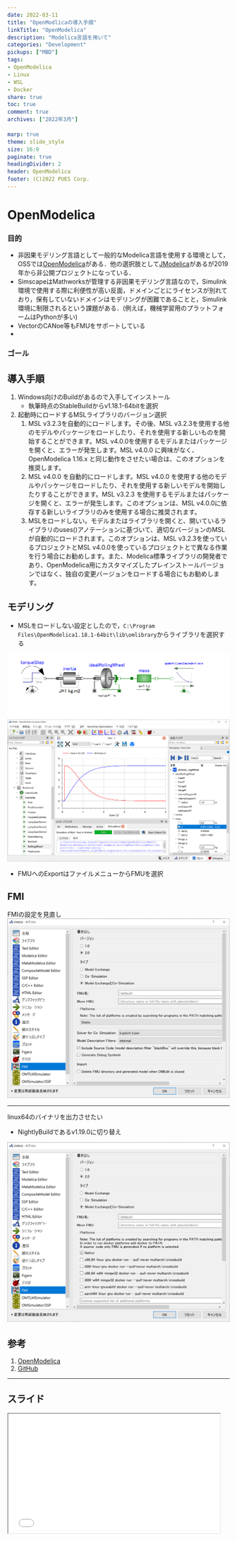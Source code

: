 ```yaml
---
date: 2022-03-11
title: "OpenModlicaの導入手順"
linkTitle: "OpenModelica"
description: "Modelica言語を用いて"
categories: "Development"
pickups: ["MBD"]
tags:
- OpenModelica
- Linux
- WSL
- Docker
share: true
toc: true
comment: true
archives: ["2022年3月"]

marp: true
theme: slide_style
size: 16:9
paginate: true
headingDivider: 2
header: OpenModelica
footer: (C)2022 PUES Corp.
---
```


# OpenModelica

### 目的

- 非因果モデリング言語として一般的なModelica言語を使用する環境として，OSSでは[OpenModelica](https://www.openmodelica.org/)がある．他の選択肢として[JModelica](https://jmodelica.org//)があるが2019年から非公開プロジェクトになっている．  
- SimscapeはMathworksが管理する非因果モデリング言語なので，Simulink環境で使用する際に利便性が高い反面，ドメインごとにライセンスが別れており，保有していないドメインはモデリングが困難であることと，Simulink環境に制限されるという課題がある．(例えば，機械学習用のプラットフォームはPythonが多い)
- VectorのCANoe等もFMUをサポートしている
- 
### ゴール

## 導入手順

1. Windows向けのBuildがあるので入手してインストール
   - 執筆時点のStableBuildからv1.18.1-64bitを選択
2. 起動時にロードするMSLライブラリのバージョン選択
    1. MSL v3.2.3を自動的にロードします。その後、MSL v3.2.3を使用する他のモデルやパッケージをロードしたり、それを使用する新しいものを開始することができます。MSL v4.0.0を使用するモデルまたはパッケージを開くと、エラーが発生します。MSL v4.0.0 に興味がなく、OpenModelica 1.16.x と同じ動作をさせたい場合は、このオプションを推奨します。
    2. MSL v4.0.0 を自動的にロードします。MSL v4.0.0 を使用する他のモデルやパッケージをロードしたり、それを使用する新しいモデルを開始したりすることができます。MSL v3.2.3 を使用するモデルまたはパッケージを開くと、エラーが発生します。このオプションは、MSL v4.0.0に依存する新しいライブラリのみを使用する場合に推奨されます。
    3. MSLをロードしない。モデルまたはライブラリを開くと、開いているライブラリのuses()アノテーションに基づいて、適切なバージョンのMSLが自動的にロードされます。このオプションは、MSL v3.2.3を使っているプロジェクトとMSL v4.0.0を使っているプロジェクトとで異なる作業を行う場合にお勧めします。また、Modelica標準ライブラリの開発者であり、OpenModelica用にカスタマイズしたプレインストールバージョンではなく、独自の変更バージョンをロードする場合にもお勧めします。

## モデリング

- MSLをロードしない設定としたので，`C:\Program Files\OpenModelica1.18.1-64bit\lib\omlibrary`からライブラリを選択する

![bg 80% vertical right](2022-03-11-11-47-49.png)
![bg 80% vertical right](2022-03-11-11-41-05.png)

- FMUへのExportはファイルメニューからFMUを選択

## FMI
FMIの設定を見直し
![bg 80% vertical right](2022-03-11-13-48-01.png)

---
linux64のバイナリを出力させたい
- NightlyBuildであるv1.19.0に切り替え

![bg 80% vertical right](2022-03-11-18-14-25.png)



## 参考
1. [OpenModelica](https://www.openmodelica.org/23-news/224-december-23-2021-openmodelica-1-18-1)
2. [GitHub](https://github.com/OpenModelica/OpenModelica)


---

## スライド

<iframe src="slide.html"
            title="スライド表示" width="480" height="270">
</iframe>

